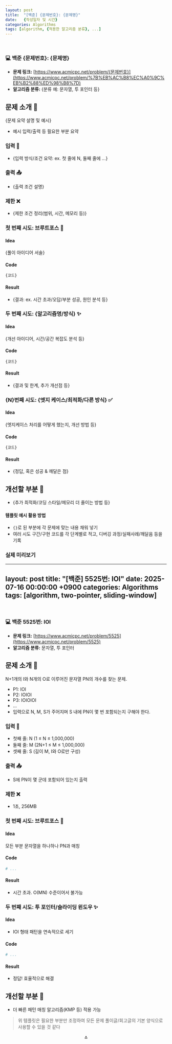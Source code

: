 ```yaml
---
layout: post
title:  "[백준] {문제번호}: {문제명}"
date:   {작성일자 및 시간}
categories: Algorithms
tags: [algorithm, {적용한 알고리즘 분류}, ...]
---
```


<br>

### 💻 백준 {문제번호}: {문제명}

- **문제 링크:** [https://www.acmicpc.net/problem/{문제번호}](https://www.acmicpc.net/problem/%7B%EB%AC%B8%EC%A0%9C%EB%B2%88%ED%98%B8%7D)
- **알고리즘 분류:** {분류 예: 문자열, 투 포인터 등}


## 문제 소개 🧐

{문제 요약 설명 및 예시}

- 예시 입력/출력 등 필요한 부분 요약


### 입력 📝

- {입력 방식/조건 요약: ex. 첫 줄에 N, 둘째 줄에 ...}


### 출력 📤

- {출력 조건 설명}


### 제한 ❌

- {제한 조건 정리(범위, 시간, 메모리 등)}


### 첫 번째 시도: 브루트포스 👊

#### Idea

{풀이 아이디어 서술}

#### Code

```python
{코드}
```


#### Result

- {결과: ex. 시간 초과/오답/부분 성공, 원인 분석 등}


### 두 번째 시도: {알고리즘명/방식} ✨

#### Idea

{개선 아이디어, 시간/공간 복잡도 분석 등}

#### Code

```python
{코드}
```


#### Result

- {결과 및 한계, 추가 개선점 등}


### {N}번째 시도: {엣지 케이스/최적화/다른 방식} ✅

#### Idea

{엣지케이스 처리를 어떻게 했는지, 개선 방법 등}

#### Code

```python
{코드}
```


#### Result

- {정답, 혹은 성공 \& 깨달은 점}


## 개선할 부분 🤔

- {추가 최적화/코딩 스타일/메모리 더 줄이는 방법 등}


#### 템플릿 예시 활용 방법

- `{}`로 된 부분에 각 문제에 맞는 내용 채워 넣기
- 여러 시도 구간/구현 코드를 각 단계별로 적고, 디버깅 과정/실패사례/깨달음 등을 기록


### 실제 미리보기


---
layout: post
title:  "[백준] 5525번: IOI"
date:   2025-07-16 00:00:00 +0900
categories: Algorithms
tags: [algorithm, two-pointer, sliding-window]
---

<br>

### 💻 백준 5525번: IOI

- **문제 링크:** [https://www.acmicpc.net/problem/5525](https://www.acmicpc.net/problem/5525)
- **알고리즘 분류:** 문자열, 투 포인터


## 문제 소개 🧐

N+1개의 I와 N개의 O로 이루어진 문자열 PN의 개수를 찾는 문제.

- P1: IOI
- P2: IOIOI
- P3: IOIOIOI
- ...
- 입력으로 N, M, S가 주어지며 S 내에 PN이 몇 번 포함되는지 구해야 한다.


### 입력 📝

- 첫째 줄: N (1 ≤ N ≤ 1,000,000)
- 둘째 줄: M (2N+1 ≤ M ≤ 1,000,000)
- 셋째 줄: S (길이 M, I와 O로만 구성)


### 출력 📤

- S에 PN이 몇 군데 포함되어 있는지 출력


### 제한 ❌

- 1초, 256MB


### 첫 번째 시도: 브루트포스 👊

#### Idea

모든 부분 문자열을 하나하나 PN과 매칭

#### Code

```python
# ...
```


#### Result

- 시간 초과. O(MN) 수준이어서 불가능


### 두 번째 시도: 투 포인터/슬라이딩 윈도우 ✨

#### Idea

- IOI 형태 패턴을 연속적으로 세기


#### Code

```python
# ...
```


#### Result

- 정답! 효율적으로 해결


## 개선할 부분 🤔

- 더 빠른 패턴 매칭 알고리즘(KMP 등) 적용 가능

> 위 템플릿은 필요한 부분만 조정하여 모든 문제 풀이글/회고글의 기본 양식으로 사용할 수 있을 것 같다

<div style="text-align: center">⁂</div>
